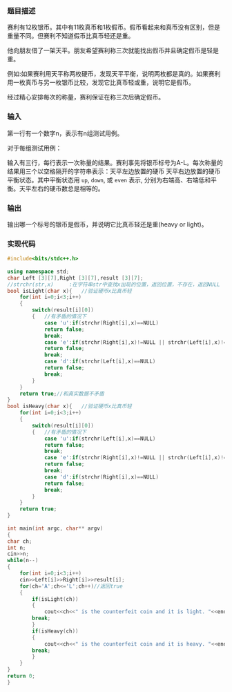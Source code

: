 
### 题目描述

赛利有12枚银币。其中有11枚真币和1枚假币。假币看起来和真币没有区别，但是重量不同。但赛利不知道假币比真币轻还是重。

他向朋友借了一架天平。朋友希望赛利称三次就能找出假币并且确定假币是轻是重。

例如:如果赛利用天平称两枚硬币，发现天平平衡，说明两枚都是真的。如果赛利用一枚真币与另一枚银币比较，发现它比真币轻或重，说明它是假币。

经过精心安排每次的称量，赛利保证在称三次后确定假币。

### 输入

第一行有一个数字n，表示有n组测试用例。

对于每组测试用例：

输入有三行，每行表示一次称量的结果。赛利事先将银币标号为A-L。每次称量的结果用三个以空格隔开的字符串表示：天平左边放置的硬币 天平右边放置的硬币 平衡状态。其中平衡状态用 `up`, `down`, 或 `even` 表示, 分别为右端高、右端低和平衡。天平左右的硬币数总是相等的。

### 输出

输出哪一个标号的银币是假币，并说明它比真币轻还是重(heavy or light)。

### 实现代码

```cpp
#include<bits/stdc++.h>
 
using namespace std;
char Left [3][7],Right [3][7],result [3][7];
//strchr(str,x)     :在字符串str中查找x出现的位置，返回位置，不存在，返回NULL
bool isLight(char x){   //验证硬币x比真币轻
    for(int i=0;i<3;i++)
    {
        switch(result[i][0])
        {   //有矛盾的情况下
            case 'u':if(strchr(Right[i],x)==NULL)
            return false;
            break;
            case 'e':if(strchr(Right[i],x)!=NULL || strchr(Left[i],x)!=NULL)
            return false;
            break;
            case 'd':if(strchr(Left[i],x)==NULL)
            return false;
            break;
        }
    }
    return true;//和真实数据不矛盾
}
bool isHeavy(char x){   //验证硬币x比真币轻
    for(int i=0;i<3;i++)
    {
        switch(result[i][0])
        {   //有矛盾的情况下
            case 'u':if(strchr(Left[i],x)==NULL)
            return false;
            break;
            case 'e':if(strchr(Right[i],x)!=NULL || strchr(Left[i],x)!=NULL)
            return false;
            break;
            case 'd':if(strchr(Right[i],x)==NULL)
            return false;
            break;
        }
    }
    return true;
}
 
int main(int argc, char** argv)
{
char ch;
int n;
cin>>n;
while(n--)
{
    for(int i=0;i<3;i++)
    cin>>Left[i]>>Right[i]>>result[i];
    for(ch='A';ch<='L';ch++)//返回true
    {
        if(isLight(ch)) 
        {
            cout<<ch<<" is the counterfeit coin and it is light. "<<endl;
        break;
        }
        if(isHeavy(ch)) 
        {
            cout<<ch<<" is the counterfeit coin and it is heavy. "<<endl;
        break;
        }
    }
}
return 0;
}
```